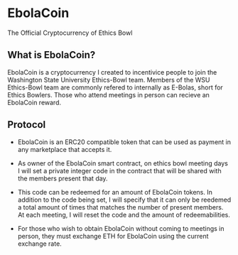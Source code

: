 # EbolaCoin
The Official Cryptocurrency of Ethics Bowl


## What is EbolaCoin?

EbolaCoin is a cryptocurrency I created to incentivice people to join the Washington State University Ethics-Bowl team. Members of the WSU Ethics-Bowl team are commonly refered to internally as E-Bolas, short for Ethics Bowlers. Those who attend meetings in person can recieve an EbolaCoin reward.

## Protocol

- EbolaCoin is an ERC20 compatible token that can be used as payment in any marketplace that accepts it. 
- As owner of the EbolaCoin smart contract, on ethics bowl meeting days I will set a private integer code in the contract that will be shared with the members present that day. 
- This code can be redeemed for an amount of EbolaCoin tokens. In addition to the code being set, I will specify that it can only be reedemed a total amount of times that matches the number of present members. At each meeting, I will reset the code and the amount of redeemabilities. 

- For those who wish to obtain EbolaCoin without coming to meetings in person, they must exchange ETH for EbolaCoin using the current exchange rate.